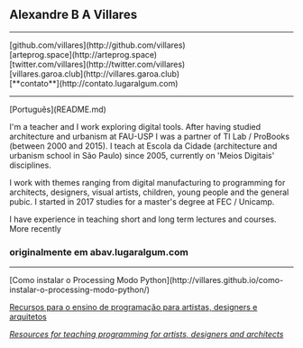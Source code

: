 ## Alexandre B A Villares
<hr>
[github.com/villares](http://github.com/villares)<br>
[arteprog.space](http://arteprog.space)<br>
[twitter.com/villares](http://twitter.com/villares)<br>
[villares.garoa.club](http://villares.garoa.club)<br>
[**contato**](http://contato.lugaralgum.com)
<hr>
[Português](README.md)

I'm a teacher and I work exploring digital tools. After having studied architecture and urbanism at FAU-USP I was a partner of TI Lab / ProBooks (between 2000 and 2015). I teach at Escola da Cidade (architecture and urbanism school in São Paulo) since 2005, currently on 'Meios Digitais' disciplines.

I work with themes ranging from digital manufacturing to programming for architects, designers, visual artists, children, young people and the general pubic. I started in 2017 studies for a master's degree at FEC / Unicamp.

I have experience in teaching short and long term lectures and courses. More recently

### originalmente em abav.lugaralgum.com
<hr>
[Como instalar o Processing Modo Python](http://villares.github.io/como-instalar-o-processing-modo-python/)

[Recursos para o ensino de programação para artistas, designers e arquitetos](https://github.com/villares/Recursos-para-o-ensino-de-programacao)

*[Resources for teaching programming for artists, designers and architects](https://github.com/villares/Resources-for-teaching-programming)*


